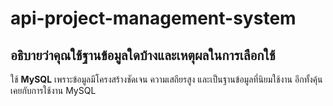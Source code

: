 # api-project-management-system

## อธิบายว่าคุณใช้ฐานข้อมูลใดบ้างและเหตุผลในการเลือกใช้
ใช้ **MySQL** เพราะข้อมูลมีโครงสร้างชัดเจน ความเสถียรสูง และเป็นฐานข้อมูลที่นิยมใช้งาน อีกทั้งคุ้นเคยกับการใช้งาน MySQL